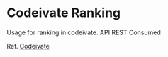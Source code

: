 Codeivate Ranking
=================

Usage for ranking in codeivate. API REST Consumed

Ref. [Codeivate](http://www.codeivate.com/)
